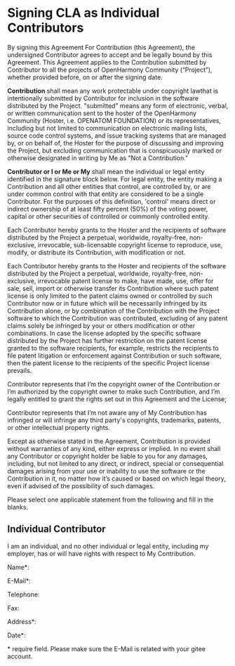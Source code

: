 # Signing CLA as Individual Contributors<a name="EN-US_TOPIC_0000001055067928"></a>

By signing this Agreement For Contribution \(this Agreement\), the undersigned Contributor agrees to accept and be legally bound by this Agreement. This Agreement applies to the Contribution submitted by Contributor to all the projects of OpenHarmony Community \(“Project”\), whether provided before, on or after the signing date.

**Contribution**  shall mean any work protectable under copyright lawthat is intentionally submitted by Contributor for inclusion in the software distributed by the Project. "submitted" means any form of electronic, verbal, or written communication sent to the hoster of the OpenHarmony Community \(Hoster, i.e. OPENATOM FOUNDATION\) or its representatives, including but not limited to communication on electronic mailing lists, source code control systems, and issue tracking systems that are managed by, or on behalf of, the Hoster for the purpose of discussing and improving the Project, but excluding communication that is conspicuously marked or otherwise designated in writing by Me as "Not a Contribution."

**Contributor or I or Me or My**  shall mean the individual or legal entity identified in the signature block below. For legal entity, the entity making a Contribution and all other entities that control, are controlled by, or are under common control with that entity are considered to be a single Contributor. For the purposes of this definition, 'control' means direct or indirect ownership of at least fifty percent \(50%\) of the voting power, capital or other securities of controlled or commonly controlled entity.

Each Contributor hereby grants to the Hoster and the recipients of software distributed by the Project a perpetual, worldwide, royalty-free, non-exclusive, irrevocable, sub-licensable copyright license to reproduce, use, modify, or distribute its Contribution, with modification or not.

Each Contributor hereby grants to the Hoster and recipients of the software distributed by the Project a perpetual, worldwide, royalty-free, non-exclusive, irrevocable patent license to make, have made, use, offer for sale, sell, import or otherwise transfer its Contribution where such patent license is only limited to the patent claims owned or controlled by such Contributor now or in future which will be necessarily infringed by its Contribution alone, or by combination of the Contribution with the Project software to which the Contribution was contributed, excluding of any patent claims solely be infringed by your or others modification or other combinations. In case the license adopted by the specific software distributed by the Project has further restriction on the patent license granted to the software recipients, for example, restricts the recipients to file patent litigation or enforcement against Contribution or such software, then the patent license to the recipients of the specific Project license prevails.

Contributor represents that I’m the copyright owner of the Contribution or I’m authorized by the copyright owner to make such Contribution, and I’m legally entitled to grant the rights set out in this Agreement and the License;

Contributor represents that I’m not aware any of My Contribution has infringed or will infringe any third party's copyrights, trademarks, patents, or other intellectual property rights.

Except as otherwise stated in the Agreement, Contribution is provided without warranties of any kind, either express or implied. In no event shall any Contributor or copyright holder be liable to you for any damages, including, but not limited to any direct, or indirect, special or consequential damages arising from your use or inability to use the software or the Contribution in it, no matter how it’s caused or based on which legal theory, even if advised of the possibility of such damages.

Please select one applicable statement from the following and fill in the blanks.

## Individual Contributor<a name="section15795114333516"></a>

I am an individual, and no other individual or legal entity, including my employer, has or will have rights with respect to My Contribution.

Name\*:

E-Mail\*:

Telephone:

Fax:

Address\*:

Date\*:

\* require field. Please make sure the E-Mail is related with your gitee account.

